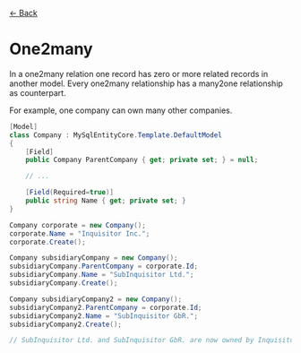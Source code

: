[<- Back](../README.md)

# One2many
In a one2many relation one record has zero or more related records in another model.
Every one2many relationship has a many2one relationship as counterpart.


For example, one company can own many other companies.
```csharp
[Model]
class Company : MySqlEntityCore.Template.DefaultModel
{
    [Field]
    public Company ParentCompany { get; private set; } = null;

    // ...

    [Field(Required=true)]
    public string Name { get; private set; }
}
```

```csharp
Company corporate = new Company(); 
corporate.Name = "Inquisitor Inc.";
corporate.Create();

Company subsidiaryCompany = new Company(); 
subsidiaryCompany.ParentCompany = corporate.Id;
subsidiaryCompany.Name = "SubInquisitor Ltd.";
subsidiaryCompany.Create();

Company subsidiaryCompany2 = new Company(); 
subsidiaryCompany2.ParentCompany = corporate.Id;
subsidiaryCompany2.Name = "SubInquisitor GbR.";
subsidiaryCompany2.Create();

// SubInquisitor Ltd. and SubInquisitor GbR. are now owned by Inquisitor Inc.
```
